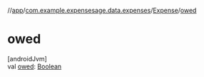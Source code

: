 //[app](../../../index.md)/[com.example.expensesage.data.expenses](../index.md)/[Expense](index.md)/[owed](owed.md)

# owed

[androidJvm]\
val [owed](owed.md): [Boolean](https://kotlinlang.org/api/latest/jvm/stdlib/kotlin/-boolean/index.html)
